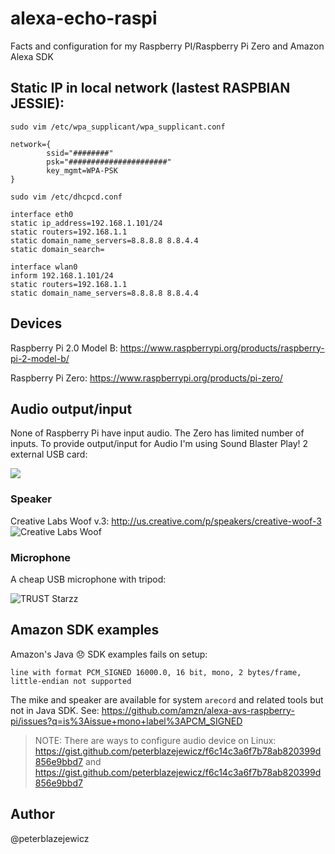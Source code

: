 # alexa-echo-raspi
Facts and configuration for my Raspberry PI/Raspberry Pi Zero and Amazon Alexa SDK

## Static IP in local network (lastest RASPBIAN JESSIE):

```
sudo vim /etc/wpa_supplicant/wpa_supplicant.conf
```
```
network={
        ssid="########"
        psk="######################"
        key_mgmt=WPA-PSK
}
```

```
sudo vim /etc/dhcpcd.conf
```
```
interface eth0
static ip_address=192.168.1.101/24
static routers=192.168.1.1
static domain_name_servers=8.8.8.8 8.8.4.4
static domain_search=

interface wlan0
inform 192.168.1.101/24
static routers=192.168.1.1
static domain_name_servers=8.8.8.8 8.8.4.4
```

## Devices

Raspberry Pi 2.0 Model B:
https://www.raspberrypi.org/products/raspberry-pi-2-model-b/

Raspberry Pi Zero:
https://www.raspberrypi.org/products/pi-zero/

## Audio output/input

None of Raspberry Pi have input audio. The Zero has limited number of inputs.
To provide output/input for Audio I'm using Sound Blaster Play! 2 external USB card:

[![](https://cloud.githubusercontent.com/assets/14539/17273055/44645fde-56a8-11e6-9ab8-fc1ff68f6b94.png)](https://cloud.githubusercontent.com/assets/14539/17273055/44645fde-56a8-11e6-9ab8-fc1ff68f6b94.png 'Sound Blaster Play! 2')

### Speaker
Creative Labs Woof v.3:
http://us.creative.com/p/speakers/creative-woof-3
![Creative Labs Woof](http://d287ku8w5owj51.cloudfront.net/inline/products/22600/Woof3_lifestyle_1.jpg)

### Microphone

A cheap USB microphone with tripod:

![TRUST Starzz](https://stat-s3.ms-online.pl//media/cache/gallery_1090_800/rc/i8JoIdsD/bdk/47/477338_0.jpg)

## Amazon SDK examples

Amazon's Java :disappointed: SDK examples fails on setup:
```
line with format PCM_SIGNED 16000.0, 16 bit, mono, 2 bytes/frame, little-endian not supported
```
The mike and speaker are available for system `arecord` and related tools but not in Java SDK.
See: https://github.com/amzn/alexa-avs-raspberry-pi/issues?q=is%3Aissue+mono+label%3APCM_SIGNED


> NOTE: There are ways to configure audio device on Linux: https://gist.github.com/peterblazejewicz/f6c14c3a6f7b78ab820399d856e9bbd7 and https://gist.github.com/peterblazejewicz/f6c14c3a6f7b78ab820399d856e9bbd7

## Author
@peterblazejewicz

